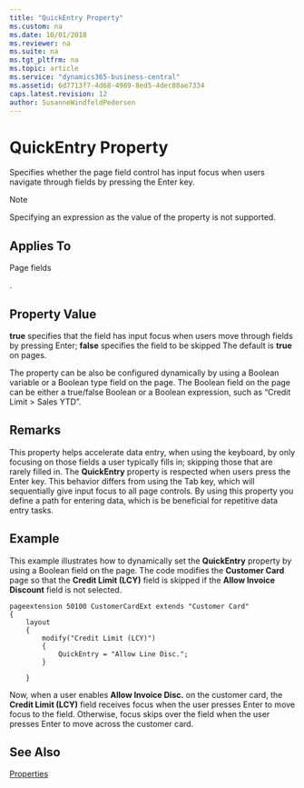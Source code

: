 ```yaml
---
title: "QuickEntry Property"
ms.custom: na
ms.date: 10/01/2018
ms.reviewer: na
ms.suite: na
ms.tgt_pltfrm: na
ms.topic: article
ms.service: "dynamics365-business-central"
ms.assetid: 6d7713f7-4d68-4989-8ed5-4dec80ae7334
caps.latest.revision: 12
author: SusanneWindfeldPedersen
---
```


# QuickEntry Property

Specifies whether the page field control has input focus when users navigate through fields by pressing the Enter key. 
  
> [!NOTE]  
>  Specifying an expression as the value of the property is not supported.  
  
## Applies To
  
Page fields  

<!-- onprem in the [!INCLUDE[d365fin_web_md](includes/d365fin_web_md-md)]-->.


## Property Value
 
**true** specifies that the field has input focus when users move through fields by pressing Enter; **false** specifies the field to be skipped The default is **true** on pages.

The property can be also be configured dynamically by using a Boolean variable or a Boolean type field on the page. The Boolean field on the page can be either a true/false Boolean or a Boolean expression, such as “Credit Limit > Sales YTD”.  

## Remarks  

This property helps accelerate data entry, when using the keyboard, by only focusing on those fields a user typically fills in; skipping those that are rarely filled in. The **QuickEntry** property is respected when users press the Enter key. This behavior differs from using the Tab key, which will sequentially give input focus to all page controls. By using this property you define a path for entering data, which is be beneficial for repetitive data entry tasks.

## Example

This example illustrates how to dynamically set the **QuickEntry** property by using a Boolean field on the page. The code modifies the **Customer Card** page so that the **Credit Limit (LCY)** field is skipped if the **Allow Invoice Discount** field is not selected.

```
pageextension 50100 CustomerCardExt extends "Customer Card"
{
    layout
    {
        modify("Credit Limit (LCY)")
        {
            QuickEntry = "Allow Line Disc.";
        }

    }
```
Now, when a user enables **Allow Invoice Disc.** on the customer card, the **Credit Limit (LCY)** field receives focus when the user presses Enter to move focus to the field. Otherwise, focus skips over the field when the user presses Enter to move across the customer card.

## See Also
  
 [Properties](devenv-properties.md)